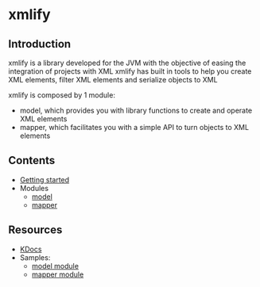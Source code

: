 # xmlify

## Introduction

xmlify is a library developed for the JVM with the objective of easing the integration of projects with XML
xmlify has built in tools to help you create XML elements, filter XML elements and serialize objects to XML

xmlify is composed by 1 module:
- model, which provides you with library functions to create and operate XML elements
- mapper, which facilitates you with a simple API to turn objects to XML elements

## Contents
- [Getting started](./getting-started.md)
- Modules
  - [model](./model.md)
  - [mapper](./mapper.md)

## Resources
- [KDocs](https://leomartins1999.github.io/xmlify)
- Samples:
  - [model module](../src/samples/kotlin/model)
  - [mapper module](../src/samples/kotlin/mapper)
